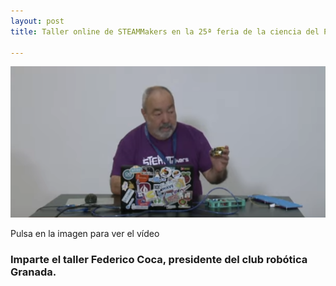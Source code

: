 ```yaml
---
layout: post
title: Taller online de STEAMMakers en la 25ª feria de la ciencia del Parque de las Ciencias de Granada.

---
```


[<img src="/images/alfatres.png" width="600" />
](https://www.youtube.com/live/4ZSdGgT8auw?feature=share)





Pulsa en la imagen para ver el vídeo




### Imparte el taller Federico Coca, presidente del club robótica Granada.
